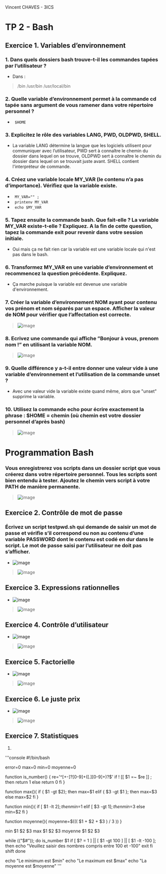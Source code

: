 Vincent CHAVES - 3ICS

# TP 2 - Bash

## Exercice 1. Variables d’environnement

### 1. Dans quels dossiers bash trouve-t-il les commandes tapées par l’utilisateur ?
- Dans :
> /bin
> /usr/bin
> /usr/local/bin

### 2. Quelle variable d’environnement permet à la commande cd tapée sans argument de vous ramener dans votre répertoire personnel ?
- <code> $HOME </code>

### 3. Explicitez le rôle des variables LANG, PWD, OLDPWD, SHELL.
- La variable LANG détermine la langue que les logiciels utilisent pour communiquer avec l’utilisateur, PWD sert à connaître le chemin du dossier dans lequel on se trouve, OLDPWD sert à connaître le chemin du dossier dans lequel on se trouvait juste avant. SHELL contient l'interpréteur de commande.

### 4. Créez une variable locale MY_VAR (le contenu n’a pas d’importance). Vérifiez que la variable existe.
- <code> MY_VAR="" ; </code>
- <code> printenv MY_VAR </code>
- <code> echo $MY_VAR </code>

### 5. Tapez ensuite la commande bash. Que fait-elle ? La variable MY_VAR existe-t-elle ? Expliquez. A la fin de cette question, tapez la commande exit pour revenir dans votre session initiale.
- Oui mais ça ne fait rien car la variable est une variable locale qui n'est pas dans le bash.

### 6. Transformez MY_VAR en une variable d’environnement et recommencez la question précédente. Expliquez.
- Ça marche puisque la variable est devenue une variable d'environnement.

### 7. Créer la variable d’environnement NOM ayant pour contenu vos prénom et nom séparés par un espace. Afficher la valeur de NOM pour vérifier que l’affectation est correcte.
> ![image](https://user-images.githubusercontent.com/113091304/190336542-6157ffac-8e7d-4d1c-883d-cff098b8e693.png)

### 8. Ecrivez une commande qui affiche ”Bonjour à vous, prenom nom !” en utilisant la variable NOM.
> ![image](https://user-images.githubusercontent.com/113091304/190337369-3d43a0de-6b08-40f1-bd2b-20001e9d0b1f.png)

### 9. Quelle différence y a-t-il entre donner une valeur vide à une variable d’environnement et l’utilisation de la commande unset ?
- Avec une valeur vide la variable existe quand même, alors que "unset" supprime la variable.

### 10. Utilisez la commande echo pour écrire exactement la phrase : $HOME = chemin (où chemin est votre dossier personnel d’après bash)
> ![image](https://user-images.githubusercontent.com/113091304/190338310-0cabc0f6-9ad0-4070-bd45-be1c433b4ece.png)

# Programmation Bash

### Vous enregistrerez vos scripts dans un dossier script que vous créerez dans votre répertoire personnel. Tous les scripts sont bien entendu à tester. Ajoutez le chemin vers script à votre PATH de manière permanente.
> ![image](https://user-images.githubusercontent.com/113091304/190346467-a0b806ce-1f11-48b7-8e6c-f9bfbb573712.png)

## Exercice 2. Contrôle de mot de passe

### Écrivez un script testpwd.sh qui demande de saisir un mot de passe et vérifie s’il correspond ou non au contenu d’une variable PASSWORD dont le contenu est codé en dur dans le script. Le mot de passe saisi par l’utilisateur ne doit pas s’afficher.
- ![image](https://user-images.githubusercontent.com/113091304/190345580-b6654f5d-ce1d-408b-a3d4-5ec661d0d4dc.png)
> ![image](https://user-images.githubusercontent.com/113091304/190350928-c66be2b5-5951-4034-859c-85a85c0b87b8.png)

## Exercice 3. Expressions rationnelles
- ![image](https://user-images.githubusercontent.com/113091304/190360232-4a0a849f-90fe-4571-b4e9-84b6163796ef.png)
> ![image](https://user-images.githubusercontent.com/113091304/190360544-1bd28390-2283-4a6e-b03f-6163ee3b146b.png)

## Exercice 4. Contrôle d’utilisateur
- ![image](https://user-images.githubusercontent.com/113091304/190373963-0f9d50bf-dc3c-49ae-ae70-6f8d00cdfd9b.png)
> ![image](https://user-images.githubusercontent.com/113091304/190373682-4c9b5565-42cc-4341-a8b8-35519674ec62.png)

## Exercice 5. Factorielle
- ![image](https://user-images.githubusercontent.com/113091304/191675264-bc3ac3dc-38dc-42de-94ae-db89732352a9.png)
> ![image](https://user-images.githubusercontent.com/113091304/191675479-1601889f-492b-4695-b5fa-57c9674ee3b8.png)

## Exercice 6. Le juste prix
- ![image](https://user-images.githubusercontent.com/113091304/191679535-d9668db4-10c6-4da7-9b1e-16c7fbced613.png)
> ![image](https://user-images.githubusercontent.com/113091304/191679081-f5994424-2f8b-41b3-81ff-7761109eea85.png)

## Exercice 7. Statistiques
1.
'''console
#!/bin/bash
 
error=0
max=0
min=0
moyenne=0

function is_number()
{
re='^[+-]?[0-9]+([.][0-9]+)?$'
if ! [[ $1 =~ $re ]] ; then
        return 1
else
        return 0
fi
}

function max(){
        if { $1 -gt $2}; then
                max=$1
        elif { $3 -gt $1 }; then
                max=$3
        else
                max=$2
        fi
}

function min(){
        if [ $1 -lt $2 ]; then
                min=$1
        elif [ $3 -gt $1 ]; then
                min=$3
        else
                min=$2
        fi
}

function moyenne(){
        moyenne=$((( $1 + $2 + $3 ) / 3 ))
}

min $1 $2 $3
max $1 $2 $3
moyenne $1 $2 $3

while (("$#"));
do
        is_number $1
        if [ $? = 1 ] || [ $1 -gt 100 ] || [ $1 -lt -100 ]; then
                echo "Veuillez saisir des nombres compris entre 100 et -100"
                exit
        fi
        shift
done

echo "Le minimum est $min"
echo "Le maximum est $max"
echo "La moyenne est $moyenne"
'''









